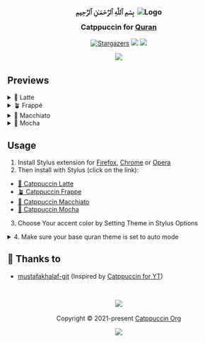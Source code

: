 <h3 align="center">
  بِسْمِ ٱللَّهِ ٱلرَّحْمَـٰنِ ٱلرَّحِيمِ   
  
  <img src="https://raw.githubusercontent.com/catppuccin/catppuccin/main/assets/misc/transparent.png" height="0" width="0px"/>
	<img src="https://raw.githubusercontent.com/mustafakhalaf-git/Quran/main/assets/quran.png" width="100" alt="Logo"/><br/>
	<img src="https://raw.githubusercontent.com/catppuccin/catppuccin/main/assets/misc/transparent.png" height="30" width="0px"/>
	Catppuccin for <a href="https://quran.com">Quran</a>
	<img src="https://raw.githubusercontent.com/catppuccin/catppuccin/main/assets/misc/transparent.png" height="30" width="0px"/>
</h3>

<p align="center">
    <a href="https://github.com/mustafakhalaf-git/Quran/stargazers"><img alt="Stargazers" src="https://img.shields.io/github/stars/mustafakhalaf-git/Quran?colorA=363a4f&colorB=b7bdf8&style=for-the-badge"></a>
    <a href="https://github.com/mustafakhalaf-git/Quran/issues"><img src="https://img.shields.io/github/issues/mustafakhalaf-git/Quran?colorA=363a4f&colorB=f5a97f&style=for-the-badge"></a>
    <a href="https://github.com/mustafakhalaf-git/Quran/contributors"><img src="https://img.shields.io/github/contributors/mustafakhalaf-git/Quran?colorA=363a4f&colorB=a6da95&style=for-the-badge"></a>
</p>

<p align="center">
  <img src="https://raw.githubusercontent.com/mustafakhalaf-git/quran/main/assets/preview.png"/>
</p>

## Previews

<details>
<summary>🌻 Latte</summary>
<img src="https://raw.githubusercontent.com/mustafakhalaf-git/quran/main/assets/latte.png"/>
</details>
<details>
<summary>🪴 Frappé</summary>
<img src="https://raw.githubusercontent.com/mustafakhalaf-git/quran/main/assets/frappe.png"/>
</details>
<details>
<summary>🌺 Macchiato</summary>
<img src="https://raw.githubusercontent.com/mustafakhalaf-git/quran/main/assets/macchiato.png"/>
</details>
<details>
<summary>🌿 Mocha</summary>
<img src="https://raw.githubusercontent.com/mustafakhalaf-git/quran/main/assets/mocha.png"/>
</details>

## Usage

1. Install Stylus extension for [Firefox](https://addons.mozilla.org/en-US/firefox/addon/styl-us/), [Chrome](https://chrome.google.com/webstore/detail/stylus/clngdbkpkpeebahjckkjfobafhncgmne) or [Opera](https://addons.opera.com/en-gb/extensions/details/stylus/)
2. Then install with Stylus (click on the link):
  - [🌻 Catppuccin Latte](https://github.com/mustafakhalaf-git/Quran/raw/main/src/QuranCatppuccinLatte.user.css)
  - [🪴 Catppuccin Frappe](https://github.com/mustafakhalaf-git/Quran/raw/main/src/QuranCatppuccinFrappe.user.css)
  - [🌺 Catppuccin Macchiato](https://github.com/mustafakhalaf-git/Quran/raw/main/src/QuranCatppuccinMacchiato.user.css)
  - [🌿 Catppuccin Mocha](https://github.com/mustafakhalaf-git/Quran/raw/main/src/QuranCatppuccinMocha.user.css)
3. Choose Your accent color by Setting Theme in Stylus Options
<details>
<summary>
4. Make sure your base quran theme is set to auto mode
</summary>

![Help image](./assets/set-to-auto.png)
</details>

## 💝 Thanks to

- [mustafakhalaf-git](https://github.com/mustafakhalaf-git) (Inspired by  [Catppuccin for YT](https://github.com/catppuccin/youtube/))

&nbsp;

<p align="center">
	<img src="https://raw.githubusercontent.com/catppuccin/catppuccin/main/assets/footers/gray0_ctp_on_line.svg?sanitize=true" />
</p>

<p align="center">
	Copyright &copy; 2021-present <a href="https://github.com/catppuccin" target="_blank">Catppuccin Org</a>
</p>

<p align="center">
	<a href="https://github.com/catppuccin/catppuccin/blob/main/LICENSE"><img src="https://img.shields.io/static/v1.svg?style=for-the-badge&label=License&message=MIT&logoColor=d9e0ee&colorA=363a4f&colorB=b7bdf8"/></a>
</p>
